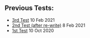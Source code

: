 ## Previous Tests:
- [3rd Test](https://youtu.be/58xcAJAtVgg) 10 Feb 2021
- [2nd Test (after re-write)](https://youtu.be/0GNZLhH4Ag8) 8 Feb 2021
- [1st Test](https://www.youtube.com/watch?v=6sNrJOpd8mA) 10 Oct 2020
